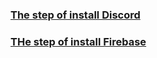### [The step of install Discord](https://ithelp.ithome.com.tw/articles/10328428)   
### [THe step of install Firebase](https://ithelp.ithome.com.tw/articles/10335720)  
